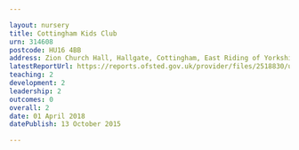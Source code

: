 ```yaml
---

layout: nursery
title: Cottingham Kids Club
urn: 314608
postcode: HU16 4BB
address: Zion Church Hall, Hallgate, Cottingham, East Riding of Yorkshire, HU16 4BB
latestReportUrl: https://reports.ofsted.gov.uk/provider/files/2518830/urn/314608.pdf
teaching: 2
development: 2
leadership: 2
outcomes: 0
overall: 2
date: 01 April 2018 
datePublish: 13 October 2015

---
```

